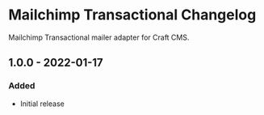 # Mailchimp Transactional Changelog

Mailchimp Transactional mailer adapter for Craft CMS.

## 1.0.0 - 2022-01-17
### Added
- Initial release
